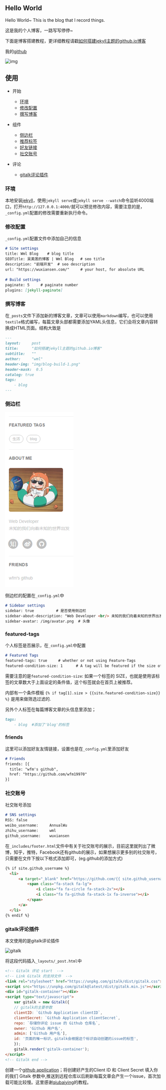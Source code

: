 ## Hello World

Hello World~ This is the blog that I record things.

这是我的个人博客，一路写写停停~

下面是博客搭建教程，更详细教程请戳[如何搭建jekyll主题的github.io博客](http://wuxiansen.com/2018/05/31/blog-build.html)

我的[github](https://github.com/wuxiansen)

![img](https://raw.githubusercontent.com/wuxiansen/wuxiansen.github.io/master/img/blog-build-6.png)

## 使用

* 开始
  * [环境](#环境)
  * [修改配置](#修改配置)
  * [撰写博客](#撰写博客)
  
* 组件
  * [侧边栏](#侧边栏)
  * [推荐标签](#featured-tags)
  * [好友链接](#friends)
  * [社交账号](#社交账号)

* 评论
  * [gitalk评论插件](#gitalk评论插件)

### 环境

本地安装[jekyll](http://jekyllcn.com/)，使用`jekyll serve`或`jekyll serve --watch`命令监听4000端口，打开`http://127.0.0.1:4000/`就可以预览修改内容，需要注意的是，`_config.yml`配置的修改需要重新执行命令。

### 修改配置

`_config.yml`配置文件中添加自己的信息

``` markdown
# Site settings
title: Wml Blog    # blog title
SEOTitle: 吴美莲的博客 | Wml Blog   # seo title
description: "前端开发"  # seo description
url: "https://wuxiansen.com/"     # your host, for absolute URL

# Build settings
paginate: 5     # paginate number
plugins: [jekyll-paginate]
```

### 撰写博客

在`_posts`文件下添加新的博客文章，文章可以使用`markdown`编写，也可以使用`textile`格式编写，每篇文章头部都需要添加YAML头信息，它们会将文章内容转换成HTML页面。结构大致是

``` markdown
---
layout:     post
title:      "如何搭建jekyll主题的github.io博客"
subtitle:   ""
author:     "wml"
header-img: "img/blog-build-1.png"
header-mask:  0.5
catalog: true
tags:
    - blog
---
```

### 侧边栏

![sidebar](https://raw.githubusercontent.com/wuxiansen/wuxiansen.github.io/master/img/readme-1.png)

侧边栏的配置在`_config.yml`中

``` markdown
# Sidebar settings
sidebar: true          # 是否使用侧边栏
sidebar-about-description: "Web Developer <br/> 未知的我们向着未知的世界出发"   # 描述自己
sidebar-avatar: /img/avatar.png  # 头像
```

### featured-tags

个人标签是否展示，在`_config.yml`中配置

``` markdown
# Featured Tags
featured-tags: true     # whether or not using Feature-Tags
featured-condition-size: 1      # A tag will be featured if the size of it is more than this condition value
```

需要注意的是`featured-condition-size`: 如果一个标签的 SIZE，也就是使用该标签的文章数大于上面设定的条件值，这个标签就会在首页上被推荐。

内部有一个条件模板 `{% if tag[1].size > {{site.featured-condition-size}} %}` 是用来做筛选过滤的.

另外个人标签在每篇博客文章的头信息里添加；

``` markdown
tags:
    - blog  #添加了'blog'的标签
```

### friends

这里可以添加好友友情链接，设置也是在`_config.yml`里添加好友

``` markdown
# Friends
friends: [{
  title: "wfm's github",
  href: "https://github.com/wfm19970"
}]
```

### 社交账号

社交账号添加

``` markdown
# SNS settings
RSS: false
weibo_username:     AnnualWu
zhihu_username:     wml
github_username:    wuxiansen
```

在`_includes/footer.html`文件中有关于社交账号的展示，目前这里就列出了微博，知乎，推特，Facebook还有github的展示，如果想展示更多别的社交账号，只需要在文件下按以下格式添加即可，(eg.github的添加方式)

```html
{% if site.github_username %}
  <li>
      <a target="_blank" href="https://github.com/{{ site.github_username }}">
          <span class="fa-stack fa-lg">
              <i class="fa fa-circle fa-stack-2x"></i>
              <i class="fa fa-github fa-stack-1x fa-inverse"></i>
          </span>
      </a>
  </li>
{% endif %}
```

### gitalk评论插件

本文使用的是gitalk评论插件

![gitalk](https://raw.githubusercontent.com/wuxiansen/wuxiansen.github.io/master/img/blog-build-17.png)

将这段代码插入`_layouts/_post.html`中

```html
<!-- Gitalk 评论 start  -->
<!-- Link Gitalk 的支持文件  -->
<link rel="stylesheet" href="https://unpkg.com/gitalk/dist/gitalk.css">
<script src="https://unpkg.com/gitalk@latest/dist/gitalk.min.js"></script> 
<div id="gitalk-container"></div>
<script type="text/javascript">
    var gitalk = new Gitalk({
    // gitalk的主要参数
    clientID: `Github Application clientID`,
    clientSecret: `Github Application clientSecret`,
    repo: `存储你评论 issue 的 Github 仓库名`,
    owner: 'Github 用户名',
    admin: ['Github 用户名'],
    id: '页面的唯一标识，gitalk会根据这个标识自动创建的issue的标签',
    });
    gitalk.render('gitalk-container');
</script>
<!-- Gitalk end -->
```

创建一个[github application](https://github.com/settings/applications/new)；将创建好产生的Client ID 和 Client Secret 填入你的我们 Gitalk 参数中,推送到远程仓库以后刷新每篇文章会产生一个issue，首次加载可能比较慢。这里感谢[qiubaiying](http://qiubaiying.top/2017/12/19/%E4%B8%BA%E5%8D%9A%E5%AE%A2%E6%B7%BB%E5%8A%A0-Gitalk-%E8%AF%84%E8%AE%BA%E6%8F%92%E4%BB%B6/)的教程。